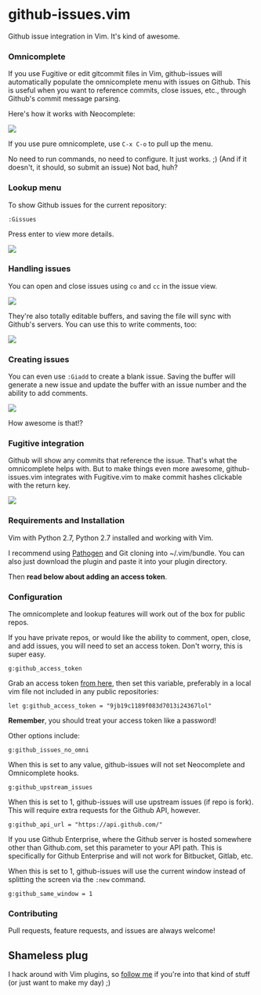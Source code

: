 github-issues.vim
=================

Github issue integration in Vim. It's kind of awesome.

### Omnicomplete

If you use Fugitive or edit gitcommit files in Vim, github-issues will automatically populate the omnicomplete menu with issues on Github. This is useful when you want to reference commits, close issues, etc., through Github's commit message parsing.

Here's how it works with Neocomplete:

<img src='http://jaxbot.me/pics/vim/vim_gissues2.gif'>

If you use pure omnicomplete, use `C-x C-o` to pull up the menu.

No need to run commands, no need to configure. It just works. ;) (And if it doesn't, it should, so submit an issue) Not bad, huh?

### Lookup menu

To show Github issues for the current repository:
```
:Gissues
```

Press enter to view more details.

<img src='http://jaxbot.me/pics/vim/vim-github-issues-1.gif'>

### Handling issues

You can open and close issues using `co` and `cc` in the issue view.

<img src='http://jaxbot.me/pics/vim/vim-github-issues-2.gif'>

They're also totally editable buffers, and saving the file will sync with Github's servers. You can use this to write comments, too:

<img src='http://jaxbot.me/pics/vim/vim-github-issues-4.gif'>

### Creating issues

You can even use `:Giadd` to create a blank issue. Saving the buffer will generate a new issue and update the buffer with an issue number and the ability to add comments.

<img src='http://jaxbot.me/pics/vim/vim-github-issues-6.gif'>

How awesome is that!?

### Fugitive integration

Github will show any commits that reference the issue. That's what the omnicomplete helps with. But to make things even more awesome, github-issues.vim integrates with Fugitive.vim to make commit hashes clickable with the return key.

<img src='http://jaxbot.me/pics/vim/vim-github-issues-3.gif'>

### Requirements and Installation

Vim with Python 2.7, Python 2.7 installed and working with Vim.

I recommend using [Pathogen](https://github.com/tpope/vim-pathogen) and Git cloning into ~/.vim/bundle. You can also just download the plugin and paste it into your plugin directory.

Then **read below about adding an access token**.

### Configuration

The omnicomplete and lookup features will work out of the box for public repos.

If you have private repos, or would like the ability to comment, open, close, and add issues, you will need to set an access token. Don't worry, this is super easy.

```
g:github_access_token
```

Grab an access token [from here](
https://github.com/settings/tokens/new), then set this variable, preferably in a local vim file not included in any public repositories:

`let g:github_access_token = "9jb19c1189f083d7013i24367lol"`

**Remember**, you should treat your access token like a password!


Other options include:

```
g:github_issues_no_omni
```

When this is set to any value, github-issues will not set Neocomplete and Omnicomplete hooks.


```
g:github_upstream_issues
```

When this is set to 1, github-issues will use upstream issues (if repo is fork). This will require extra requests for the Github API, however.

```
g:github_api_url = "https://api.github.com/"
```

If you use Github Enterprise, where the Github server is hosted somewhere other than Github.com, set this parameter to your API path. This is specifically for Github Enterprise and will not work for Bitbucket, Gitlab, etc.

When this is set to 1, github-issues will use the current window instead of splitting the screen via the `:new` command.

```
g:github_same_window = 1
```

### Contributing

Pull requests, feature requests, and issues are always welcome!

## Shameless plug

I hack around with Vim plugins, so [follow me](https://github.com/jaxbot) if you're into that kind of stuff (or just want to make my day) ;)

